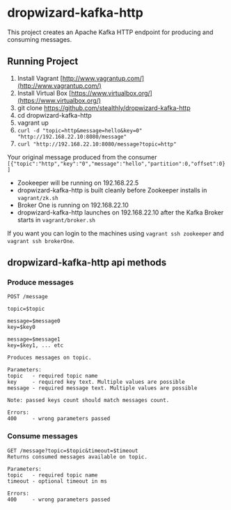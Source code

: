 # dropwizard-kafka-http

This project creates an Apache Kafka HTTP endpoint for producing and consuming messages.

## Running Project

1) Install Vagrant [http://www.vagrantup.com/](http://www.vagrantup.com/)  
2) Install Virtual Box [https://www.virtualbox.org/](https://www.virtualbox.org/)  
3) git clone https://github.com/stealthly/dropwizard-kafka-http
4) cd dropwizard-kafka-http
5) vagrant up  
6) `curl -d "topic=http&message=hello&key=0" "http://192.168.22.10:8080/message"`    
7) `curl "http://192.168.22.10:8080/message?topic=http"`    

Your original message produced from the consumer `[{"topic":"http","key":"0","message":"hello","partition":0,"offset":0}]`

* Zookeeper will be running on 192.168.22.5
* dropwizard-kafka-http is built cleanly before Zookeeper installs in `vagrant/zk.sh`
* Broker One is running on 192.168.22.10
* dropwizard-kafka-http launches on 192.168.22.10 after the Kafka Broker starts in `vagrant/broker.sh`

If you want you can login to the machines using `vagrant ssh zookeeper` and `vagrant ssh brokerOne`.    

## dropwizard-kafka-http api methods

### Produce messages
```
POST /message

topic=$topic

message=$message0
key=$key0

message=$message1
key=$key1, ... etc

Produces messages on topic.

Parameters:
topic   - required topic name
key     - required key text. Multiple values are possible
message - required message text. Multiple values are possible

Note: passed keys count should match messages count.

Errors:
400     - wrong parameters passed
```

### Consume messages
```
GET /message?topic=$topic&timeout=$timeout
Returns consumed messages available on topic.

Parameters:
topic   - required topic name
timeout - optional timeout in ms

Errors:
400     - wrong parameters passed
```

